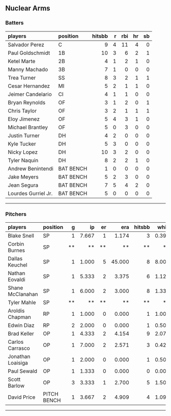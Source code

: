 ## Nuclear Arms

### Batters

 
|players             |position  | hitsbb|  r| rbi| hr| sb| 
|:-------------------|:---------|------:|--:|---:|--:|--:| 
|Salvador Perez      |C         |      9|  4|  11|  4|  0| 
|Paul Goldschmidt    |1B        |     10|  3|   6|  2|  1| 
|Ketel Marte         |2B        |      4|  1|   2|  1|  0| 
|Manny Machado       |3B        |      7|  1|   0|  0|  0| 
|Trea Turner         |SS        |      8|  3|   2|  1|  1| 
|Cesar Hernandez     |MI        |      5|  2|   1|  1|  0| 
|Jeimer Candelario   |CI        |      4|  1|   1|  0|  0| 
|Bryan Reynolds      |OF        |      3|  1|   2|  0|  1| 
|Chris Taylor        |OF        |      3|  2|   1|  1|  1| 
|Eloy Jimenez        |OF        |      5|  4|   3|  1|  0| 
|Michael Brantley    |OF        |      5|  0|   3|  0|  0| 
|Justin Turner       |DH        |      4|  2|   0|  0|  0| 
|Kyle Tucker         |DH        |      5|  3|   0|  0|  0| 
|Nicky Lopez         |DH        |     10|  3|   2|  0|  0| 
|Tyler Naquin        |DH        |      8|  2|   2|  1|  0| 
|Andrew Benintendi   |BAT BENCH |      1|  0|   0|  0|  0| 
|Jake Meyers         |BAT BENCH |      5|  2|   3|  0|  0| 
|Jean Segura         |BAT BENCH |      7|  5|   4|  2|  0| 
|Lourdes Gurriel Jr. |BAT BENCH |      5|  0|   0|  0|  0| 


* * *

### Pitchers

 
|players           |position    |  g|    ip| er|    era| hitsbb|  whip| so|  w| sv| 
|:-----------------|:-----------|--:|-----:|--:|------:|------:|-----:|--:|--:|--:| 
|Blake Snell       |SP          |  1| 7.667|  1|  1.174|      3| 0.391| 10|  0|  0| 
|Corbin Burnes     |SP          | **|    **| **|     **|     **|    **| **| **| **| 
|Dallas Keuchel    |SP          |  1| 1.000|  5| 45.000|      8| 8.000|  1|  0|  0| 
|Nathan Eovaldi    |SP          |  1| 5.333|  2|  3.375|      6| 1.125|  7|  0|  0| 
|Shane McClanahan  |SP          |  1| 6.000|  2|  3.000|      8| 1.333|  4|  1|  0| 
|Tyler Mahle       |SP          | **|    **| **|     **|     **|    **| **| **| **| 
|Aroldis Chapman   |RP          |  1| 1.000|  0|  0.000|      1| 1.000|  1|  0|  1| 
|Edwin Diaz        |RP          |  2| 2.000|  0|  0.000|      1| 0.500|  4|  0|  1| 
|Brad Keller       |OP          |  1| 4.333|  2|  4.154|      9| 2.077|  3|  0|  0| 
|Carlos Carrasco   |OP          |  1| 7.000|  2|  2.571|      3| 0.429|  5|  0|  0| 
|Jonathan Loaisiga |OP          |  1| 2.000|  0|  0.000|      1| 0.500|  2|  1|  0| 
|Paul Sewald       |OP          |  1| 1.333|  0|  0.000|      0| 0.000|  1|  0|  0| 
|Scott Barlow      |OP          |  3| 3.333|  1|  2.700|      5| 1.500|  3|  0|  2| 
|David Price       |PITCH BENCH |  1| 3.667|  2|  4.909|      4| 1.091|  1|  0|  0| 


* * *


